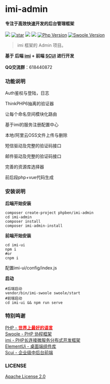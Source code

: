 # imi-admin
**专注于高效快速开发的后台管理框架** <br><br>
<a href='https://phpben.gitee.io/imi-admin-doc/'><img src="https://svg.hamm.cn/badge.svg?key=Doc&amp;value=开发文档"></a>
<a href='https://gitee.com/phpben/imi-admin/stargazers'><img src='https://gitee.com/phpben/imi-admin/badge/star.svg?theme=dark' alt='star'></img></a>
<img src="https://svg.hamm.cn/badge.svg?key=License&amp;value=Apache-2.0&amp;color=da4a00">
<a href='https://gitee.com/phpben/imi-admin'><img src="https://svg.hamm.cn/badge.svg?key=imi-admin&amp;value=v1.0.1"></a>
[![Php Version](https://img.shields.io/badge/php-%3E=7.4-brightgreen.svg)](https://secure.php.net/)
[![Swoole Version](https://img.shields.io/badge/swoole-%3E=4.7.0-brightgreen.svg)](https://github.com/swoole/swoole-src)
<blockquote class="danger"><p>imi 框架的 Admin 项目。</p></blockquote>

**基于 后端 <a href="https://www.imiphp.com/">imi</a> + 前端 <a href="https://gitee.com/lolicode/scui">SCUI</a> 进行开发**<br>
<br>**QQ交流群**：618440872
### 功能说明

Auth鉴权与登陆，日志

ThinkPHP6抽离的验证器

让每个命名空间模块化路由

基于imi的服务注册配置中心

本地/阿里云OSS文件上传与删除

短信驱动及完整的验证码接口

邮件驱动及完整的验证码接口

完善的资源库选择器

前后段php+vue代码生成

### 安装说明

**后端开始安装**
~~~
composer create-project phpben/imi-admin
cd imi-admin
composer install
composer imi-admin-install
~~~

**前端开始安装**
~~~
cd imi-ui
npm i
#or
cnpm i
~~~
配置imi-ui/config/index.js

**启动**
~~~
#后端启动
vendor/bin/imi-swoole swoole/start
#前端启动
cd imi-ui && npm run serve
~~~

### 特别鸣谢
<p style="clear:both;">
<a href="https://www.php.net/">PHP - <b style="color:red">世界上最好的语言</b></a><br>
<a href="https://www.swoole.com/">Swoole -  PHP 协程框架</a><br>
<a href="https://www.imiphp.com/">imi - PHP长连接微服务分布式开发框架</a><br>
<a href="https://element-plus.org/#/zh-CN">ElementUi - 桌面端组件库</a><br>
<a href="https://gitee.com/lolicode/scui">Scui - 企业级中后台前端</a><br>
</p>

### LICENSE
<a href="https://gitee.com/phpben/imi-admin/blob/master/LICENSE">Apache License 2.0</a>